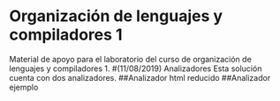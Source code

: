 # Organización de lenguajes y compiladores 1

Material de apoyo para el laboratorio del curso de organización de lenguajes y compiladores 1. 
#(11/08/2019) Analizadores
 Esta solución cuenta con dos analizadores. 
 ##Analizador html reducido
 ##Analizador ejemplo

